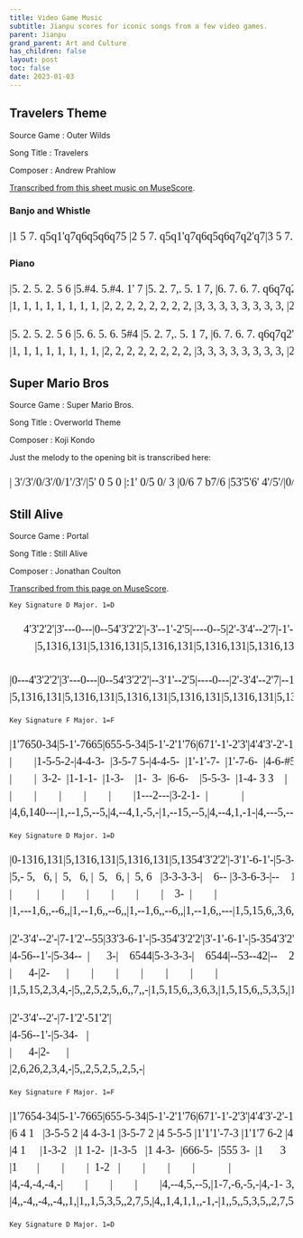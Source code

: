 ```yaml
---
title: Video Game Music
subtitle: Jianpu scores for iconic songs from a few video games.
parent: Jianpu
grand_parent: Art and Culture
has_children: false
layout: post
toc: false
date: 2023-01-03
---
```


<style>
@font-face {
    font-family: Jianpu;
    src: url("{{site.webfontdirectory}}/jianpu/JianpuASCII.ttf ");
}
.jianpu {
    font-family: Jianpu;
    line-height: 1.5;
}
@media (min-width: 50rem) {
    .jianpu  {
        font-size: 20px;
    }
}
</style>


## Travelers Theme

Source Game
: Outer Wilds

Song Title
: Travelers

Composer
: Andrew Prahlow

[Transcribed from this sheet music on MuseScore](https://musescore.com/theotherguy52/travelers-theme).


### Banjo and Whistle

<pre class="jianpu">
|1 5 7. q5q1'q7q6q5q6q75 |2 5 7. q5q1'q7q6q5q6q7q2'q7|3 5 7. q5q1'q7q6q5q6q75 |2 5 7. q5q1'q7q6q5q6q7q2'q7:||
</pre>

### Piano

<pre class="jianpu">
|5. 2. 5. 2. 5 6 |5.#4. 5.#4. 1' 7 |5. 2. 7,. 5. 1 7, |6. 7. 6. 7. q6q7q2'q7|
|1, 1, 1, 1, 1, 1, 1, 1, |2, 2, 2, 2, 2, 2, 2, 2, |3, 3, 3, 3, 3, 3, 3, 3, |2, 2, 2, 2, 2, 2, 2, 2, |
</pre>
<pre class="jianpu">
|5. 2. 5. 2. 5 6 |5. 6. 5. 6. 5#4 |5. 2. 7,. 5. 1 7, |6. 7. 6. 7. q6q7q2'q7:|
|1, 1, 1, 1, 1, 1, 1, 1, |2, 2, 2, 2, 2, 2, 2, 2, |3, 3, 3, 3, 3, 3, 3, 3, |2, 2, 2, 2, 2, 2, 2, 2, :|
</pre>



## Super Mario Bros

Source Game
: Super Mario Bros.

Song Title
: Overworld Theme

Composer
: Koji Kondo

Just the melody to the opening bit is transcribed here:

<pre class="jianpu">
| 3'/3'/0/3'/0/1'/3'/|5' 0 5 0 |:1' 0/5 0/ 3 |0/6 7 b7/6 |53'5'6' 4'/5'/|0/3' 1'/2'/7 0/:|
</pre>


<!----
https://musescore.com/user/2072681/scores/2601926

I don't trust the notation on https://gamemusicthemes.com/,
as much as I do love the presentation of the website.
|#4/4/#/4/#/4/4/|7   5,   |:3  1   7, | 1 
| 2,/2,/ /2,/ /2,/2,/|5       |:5,  3,   1, | 4,

http://www.xuekouqin.com/yuepu/1276.html
-->




## Still Alive

Source Game
: Portal

Song Title
: Still Alive

Composer
: Jonathan Coulton

[Transcribed from this page on MuseScore](https://musescore.com/user/12125/scores/21060).

`Key Signature D Major. 1=D`

<pre class="jianpu">
     4'3'2'2'|3'---0---|0--54'3'2'2'|-3'--1'-2'5|----0--5|2'-3'4'--2'7|-1'--2'-55|-3'--0---|
         |5,1316,131|5,1316,131|5,1316,131|5,1316,131|5,1316,131|5,1316,131|5,1316,131|

|0---4'3'2'2'|3'---0---|0--54'3'2'2'|--3'1'--2'5|----0---|2'-3'4'--2'7|--1'2'-51'2'|
|5,1316,131|5,1316,131|5,1316,131|5,1316,131|5,1316,131|5,1316,131|5,1316,131|
</pre>


`Key Signature F Major. 1=F`
<pre class="jianpu">
|1'7650-34|5-1'-7665|655-5-34|5-1'-2'1'76|671'-1'-2'3'|4'4'3'-2'-1'2'|3'3'2'-1'-65|61'1'7 - -b2'b2'|
|        |1-5-5-2-|4-4-3-  |3-5-7 5-|4-4-5-  |1'-1'-7-  |1'-7-6-  |4-6-#5#5    |  
|        |  3-2-  |1-1-1-  |1-3-    |1-  3-  |6-6-    |5-5-3-  |1-4- 3 3    |
|        |        |        |        |        |1---2---|3-2-1-  |            |
|4,6,140---|1,--1,5,--5,|4,--4,1,-5,-|1,--15,--5,|4,--4,1,-1-|4,---5,---|1-7,-6,-5,-|4,--- 3, - 3,, -|
</pre>

`Key Signature D Major. 1=D`
<pre class="jianpu">
|0-1316,131|5,1316,131|5,1316,131|5,1354'3'2'2'|-3'1'-6-1'-|5-3-4'3'2'2'|--3'1'-2'-5|--3-1-3-|
|5,- 5,   6, |  5,   6, |  5,   6, |  5, 6   |3-3-3-3-|    6-- |3-3-6-3-|--    1-|
|         |        |        |        |        |        |    3-  |        |
|1,---1,6,,--6,,|1,--1,6,,--6,,|1,--1,6,,--6,,|1,--1,6,,---|1,5,15,6,,3,6,3,|1,5,15,6,,3,6,3,|1,5,15,6,,3,6,3,|1,5,15,6,,3,6,6,,|
</pre><!--Starts at bar 24-->
<pre class="jianpu">
|2'-3'4'--2'-|7-1'2'--55|33'3-6-1'-|5-354'3'2'2'|3'-1'-6-1'-|5-354'3'2'2'|--3'1'--2'5|--3-2-3-|
|4-56--1'-|5-34--  |      3-|    6544|5-3-3-3-|    6544|--53--42|--    2-|
|      4-|2-      |        |        |        |        |        |        |
|1,5,15,2,3,4,-|5,,2,5,2,5,,6,,7,,-|1,5,15,6,,3,6,3,|1,5,15,6,,5,3,5,|1,5,15,6,,3,6,3,|1,5,15,6,,3,6,3,|1,5,15,6,,3,6,3,|1,5,15,6,,3,6,6,,|
</pre><!--Starts at bar 32-->

<pre class="jianpu">
|2'-3'4'--2'-|7-1'2'-51'2'|
|4-56--1'-|5-34-   |
|      4-|2-      |
|2,6,26,2,3,4,-|5,,2,5,2,5,,2,5,-|
</pre><!--Starts at bar 40-->


`Key Signature F Major. 1=F`
<pre class="jianpu">
|1'7654-34|5-1'-7665|655-5-34|5-1'-2'1'76|671'-1'-2'3'|4'4'3'-2'-1'2'|3'3'2'1'1'-65|61'1'7#5 7b2'b2'|
|6 4 1   |3-5-5 2 |4 4-3-1 |3-5-7 2 |4 5-5-5 |1'1'1'-7-3 |1'1'7 6-2 |4 4  3#5    |
|4 1     |1-3-2   |1 1-2-  |1-3-5   |1 4-3-  |666-5-  |555 3-  |1      3    |
|1       |        |        |  1-2   |        |        |        |            |
|4,-4,-4,-4,-|        |        |        |        |4,--4,5,--5,|1-7,-6,-5,-|4,-1- 3, - 7, -|
|4,,-4,,-4,,-4,,1,|1,,1,5,3,5,,2,7,5,|4,,1,4,1,1,,-1,-|1,,5,,5,3,5,,2,7,5,|4,,1,4,1,1,,1,3,5,|4,,--4,,5,,--5,,|1,-7,,-6,,-5,,-|4,,-1,- 3,, - 7,, -|
</pre><!--Starts at bar 42-->

`Key Signature D Major. 1=D`
<pre class="jianpu">
</pre><!--Starts at bar 50-->


<!--
     4'3'2'2'|3'---0---|0--54'3'2'2'|-3'--1'-2'5|----0--5|2'-3'4'--2,7|-1'--2'-55|-3'--0---|
         |5,1316'131|5,1316'131|5,1316'131|5,1316'131|5,1316'131|5,1316'131|5,1316'131|

|0---4'3'2'2'|3'---0---|0--54'3'2'2'|--3'1'--2'5|----0---|2'-3'4'--2'7|--1'2'-51'2'|3'2'1'70-56|
|5,1316'131|5,1316'131|5,1316'131|5,1316'131|5,1316'131|5,1316'131|5,1316'131|6,1360---|

0-56|
0---|

17                                           22
|7-3'-2'1'1'7|1'77-7-56|7-3'-4'3'2'1'|1'2'3'-3'-4'5'|6'6'5'-4'-3,4,|5'5'4'-3'-1'7|
|3-5-7-4-|6-6-5-  |5-7-2'-7-|6-7-7-  |3'-3'-2'-  |3'-2'-1'-  |
|  7-4-  |3-3-3-  |3-5-7-  |3-  5-  |1'-1'-    |7-7-5-  |
|3,--3,7,--7,|6,--6,3,-7,-|3,--37,--7,|6,--6,3,-3-|3---4---|5-4-3-7,-|
                                    |6,---7,---|3-2-1-  |











\


-->